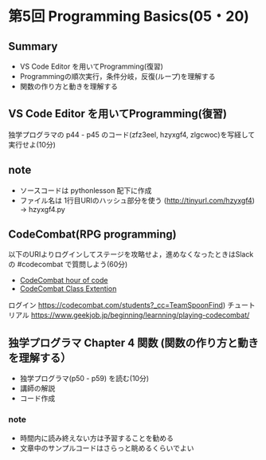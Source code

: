 # 第5回 Programming Basics(05・20)

## Summary

- VS Code Editor を用いてProgramming(復習)
- Programmingの順次実行，条件分岐，反復(ループ)を理解する 
- 関数の作り方と動きを理解する

## VS Code Editor を用いてProgramming(復習)

独学プログラマの p44 - p45 のコード(zfz3eel, hzyxgf4, zlgcwoc)を写経して実行せよ(10分)

## note 

- ソースコードは pythonlesson 配下に作成
- ファイル名は 1行目URIのハッシュ部分を使う (http://tinyurl.com/hzyxgf4) -> hzyxgf4.py


## CodeCombat(RPG programming)

以下のURIよりログインしてステージを攻略せよ，進めなくなったときはSlackの #codecombat で質問しよう(60分)

- [CodeCombat hour of code](https://hourofcode.com/cocomgame)
- [CodeCombat Class Extention](https://codecombat.com/students?_cc=TeamSpoonFind)


ログイン https://codecombat.com/students?_cc=TeamSpoonFind) チュートリアル https://www.geekjob.jp/beginning/learnning/playing-codecombat/

## 独学プログラマ Chapter 4 関数 (関数の作り方と動きを理解する）

- 独学プログラマ(p50 - p59) を読む(10分) 
- 講師の解説
- コード作成

### note

- 時間内に読み終えない方は予習することを勧める
- 文章中のサンプルコードはさらっと眺めるくらいでよい

